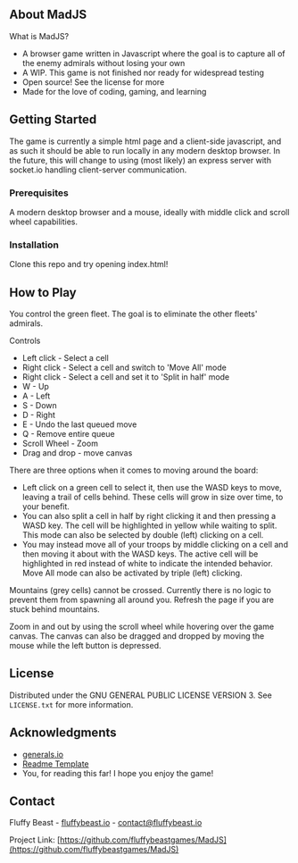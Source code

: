 
<!-- ABOUT THE PROJECT -->
## About MadJS

What is MadJS?
* A browser game written in Javascript where the goal is to capture all of the enemy admirals without losing your own
* A WIP. This game is not finished nor ready for widespread testing
* Open source! See the license for more
* Made for the love of coding, gaming, and learning

<!-- GETTING STARTED -->
## Getting Started

The game is currently a simple html page and a client-side javascript, and as such it should be able to run locally in any modern desktop browser. In the future, this will change to using (most likely) an express server with socket.io handling client-server communication.

### Prerequisites
A modern desktop browser and a mouse, ideally with middle click and scroll wheel capabilities.

### Installation
Clone this repo and try opening index.html!

<!-- How to Play -->
## How to Play

You control the green fleet. The goal is to eliminate the other fleets' admirals.

Controls
* Left click - Select a cell
* Right click - Select a cell and switch to 'Move All' mode
* Right click - Select a cell and set it to 'Split in half' mode
* W - Up
* A - Left
* S - Down
* D - Right
* E - Undo the last queued move
* Q - Remove entire queue
* Scroll Wheel - Zoom
* Drag and drop - move canvas

There are three options when it comes to moving around the board:
 * Left click on a green cell to select it, then use the WASD keys to move, leaving a trail of cells behind. These cells will grow in size over time, to your benefit.
* You can also split a cell in half by right clicking it and then pressing a WASD key. The cell will be highlighted in yellow while waiting to split. This mode can also be selected by double (left) clicking on a cell.
* You may instead move all of your troops by middle clicking on a cell and then moving it about with the WASD keys. The active cell will be highlighted in red instead of white to indicate the intended behavior. Move All mode can also be activated by triple (left) clicking.

Mountains (grey cells) cannot be crossed. Currently there is no logic to prevent them from spawning all around you. Refresh the page if you are stuck behind mountains.

Zoom in and out by using the scroll wheel while hovering over the game canvas. The canvas can also be dragged and dropped by moving the mouse while the left button is depressed.


<!-- LICENSE -->
## License

Distributed under the GNU GENERAL PUBLIC LICENSE VERSION 3. See `LICENSE.txt` for more information.


<!-- ACKNOWLEDGMENTS -->
## Acknowledgments

* [generals.io](https://generals.io)
* [Readme Template](https://github.com/othneildrew/Best-README-Template)
* You, for reading this far! I hope you enjoy the game!


<!-- CONTACT -->
## Contact

Fluffy Beast - [fluffybeast.io](https://fluffybeast.io/mad/) - contact@fluffybeast.io

Project Link: [https://github.com/fluffybeastgames/MadJS](https://github.com/fluffybeastgames/MadJS)


<!-- MARKDOWN LINKS & IMAGES -->

[product-screenshot]: images/mad.png
